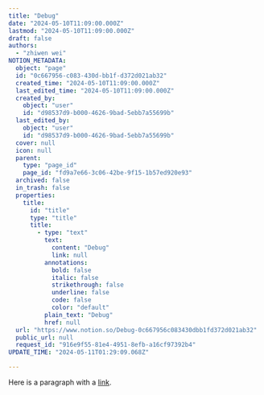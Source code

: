 ```yaml
---
title: "Debug"
date: "2024-05-10T11:09:00.000Z"
lastmod: "2024-05-10T11:09:00.000Z"
draft: false
authors:
  - "zhiwen wei"
NOTION_METADATA:
  object: "page"
  id: "0c667956-c083-430d-bb1f-d372d021ab32"
  created_time: "2024-05-10T11:09:00.000Z"
  last_edited_time: "2024-05-10T11:09:00.000Z"
  created_by:
    object: "user"
    id: "d98537d9-b000-4626-9bad-5ebb7a55699b"
  last_edited_by:
    object: "user"
    id: "d98537d9-b000-4626-9bad-5ebb7a55699b"
  cover: null
  icon: null
  parent:
    type: "page_id"
    page_id: "fd9a7e66-3c06-42be-9f15-1b57ed920e93"
  archived: false
  in_trash: false
  properties:
    title:
      id: "title"
      type: "title"
      title:
        - type: "text"
          text:
            content: "Debug"
            link: null
          annotations:
            bold: false
            italic: false
            strikethrough: false
            underline: false
            code: false
            color: "default"
          plain_text: "Debug"
          href: null
  url: "https://www.notion.so/Debug-0c667956c083430dbb1fd372d021ab32"
  public_url: null
  request_id: "916e9f55-81e4-4951-8efb-a16cf97392b4"
UPDATE_TIME: "2024-05-11T01:29:09.068Z"

---
```



Here is a paragraph with a [link](http://google.com/).


